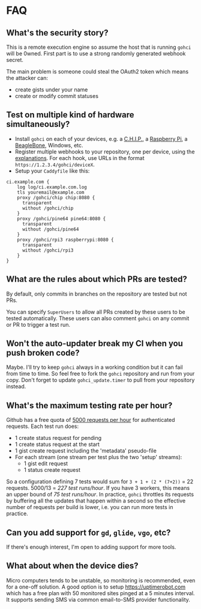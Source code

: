 # FAQ


## What's the security story?

This is a remote execution engine so assume the host that is running `gohci`
will be 0wned. First part is to use a strong randomly generated webhook secret.

The main problem is someone could steal the OAuth2 token which means the
attacker can:
- create gists under your name
- create or modify commit statuses


## Test on multiple kind of hardware simultaneously?

- Install `gohci` on each of your devices, e.g. a
  [C.H.I.P.](https://getchip.com/), a [Raspberry
  Pi](https://www.raspberrypi.org/), a [BeagleBone](https://beagleboard.org/),
  Windows, etc.
- Register multiple webhooks to your repository, one per device, using the
  [explanations](CONFIG.md#webhook). For each hook, use URLs in the format
  `https://1.2.3.4/gohci/deviceX`.
- Setup your `Caddyfile` like this:

```
ci.example.com {
    log log/ci.example.com.log
    tls youremail@example.com
    proxy /gohci/chip chip:8080 {
      transparent
      without /gohci/chip
    }
    proxy /gohci/pine64 pine64:8080 {
      transparent
      without /gohci/pine64
    }
    proxy /gohci/rpi3 raspberrypi:8080 {
      transparent
      without /gohci/rpi3
    }
}
```


## What are the rules about which PRs are tested?

By default, only commits in branches on the repository are tested but not PRs.

You can specify `SuperUsers` to allow all PRs created by these users to be
tested automatically. These users can also comment `gohci` on any commit or PR
to trigger a test run.


## Won't the auto-updater break my CI when you push broken code?

Maybe. I'll try to keep `gohci` always in a working condition but it can fail
from time to time. So feel free to fork the `gohci` repository and run from your
copy. Don't forget to update `gohci_update.timer` to pull from your repository
instead.


## What's the maximum testing rate per hour?

Github has a free quota of [5000 requests per
hour](https://developer.github.com/v3/#rate-limiting) for authenticated
requests. Each test run does:

- 1 create status request for pending
- 1 create status request at the start
- 1 gist create request including the 'metadata' pseudo-file
- For each stream (one stream per test plus the two 'setup' streams):
  - 1 gist edit request
  - 1 status create request

So a configuration defining 7 tests would sum for `3 + 1 + (2 * (7+2))` = 22
requests. 5000/13 = *227 test runs/hour*. If you have 3 workers, this means an
upper bound of *75 test runs/hour*. In practice, `gohci` throttles its requests
by buffering all the updates that happen within a second so the effective number
of requests per build is lower, i.e. you can run more tests in practice.


## Can you add support for `gd`, `glide`, `vgo`, etc?

If there's enough interest, I'm open to adding support for more tools.


## What about when the device dies?

Micro computers tends to be unstable, so monitoring is recommended, even for a
one-off solution. A good option is to setup https://uptimerobot.com which has a
free plan with 50 monitored sites pinged at a 5 minutes interval. It supports
sending SMS via common email-to-SMS provider functionality.
